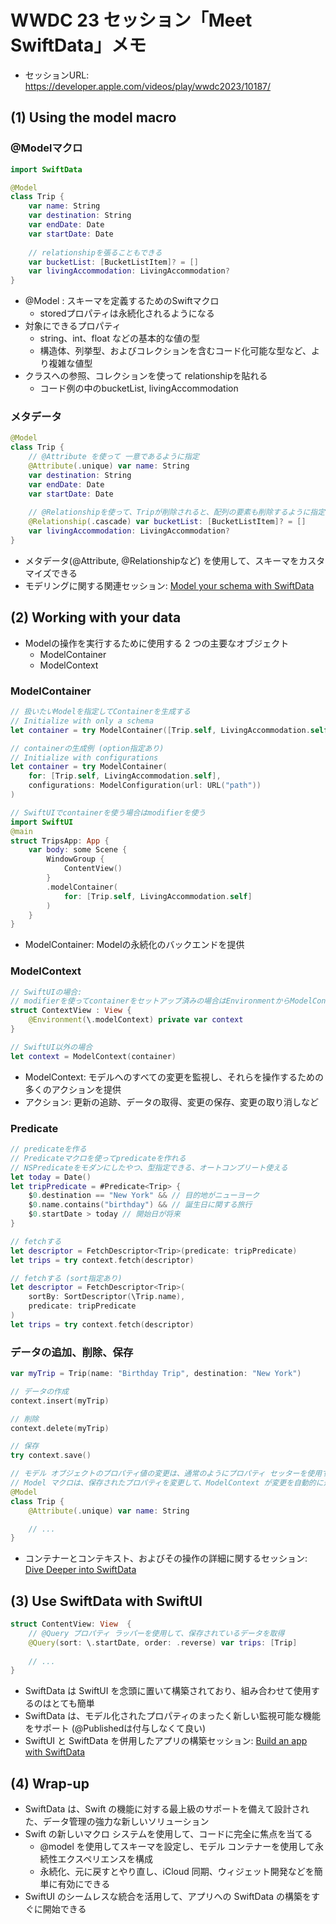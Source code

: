 # WWDC 23 セッション「Meet SwiftData」メモ


- セッションURL: https://developer.apple.com/videos/play/wwdc2023/10187/

## (1) Using the model macro

### @Modelマクロ
```swift
import SwiftData

@Model
class Trip {
    var name: String
    var destination: String
    var endDate: Date
    var startDate: Date
 
    // relationshipを張ることもできる
    var bucketList: [BucketListItem]? = []
    var livingAccommodation: LivingAccommodation?
}
```

* @Model : スキーマを定義するためのSwiftマクロ
    * storedプロパティは永続化されるようになる
* 対象にできるプロパティ
    * string、int、float などの基本的な値の型
    * 構造体、列挙型、およびコレクションを含むコード化可能な型など、より複雑な値型
* クラスへの参照、コレクションを使って relationshipを貼れる
    * コード例の中のbucketList, livingAccommodation

### メタデータ
```swift
@Model
class Trip {
    // @Attribute を使って 一意であるように指定
    @Attribute(.unique) var name: String
    var destination: String
    var endDate: Date
    var startDate: Date
 
    // @Relationshipを使って、Tripが削除されると、配列の要素も削除するように指定
    @Relationship(.cascade) var bucketList: [BucketListItem]? = []
    var livingAccommodation: LivingAccommodation?
}
```

* メタデータ(@Attribute, @Relationshipなど) を使用して、スキーマをカスタマイズできる
* モデリングに関する関連セッション: [Model your schema with SwiftData](https://developer.apple.com/videos/play/wwdc2023/10195)

## (2) Working with your data

* Modelの操作を実行するために使用する 2 つの主要なオブジェクト
    * ModelContainer
    * ModelContext

### ModelContainer
```swift
// 扱いたいModelを指定してContainerを生成する
// Initialize with only a schema
let container = try ModelContainer([Trip.self, LivingAccommodation.self])

// containerの生成例 (option指定あり)
// Initialize with configurations
let container = try ModelContainer(
    for: [Trip.self, LivingAccommodation.self],
    configurations: ModelConfiguration(url: URL("path"))
)

// SwiftUIでcontainerを使う場合はmodifierを使う
import SwiftUI
@main
struct TripsApp: App {
    var body: some Scene {
        WindowGroup {
            ContentView()
        }
        .modelContainer(
            for: [Trip.self, LivingAccommodation.self]
        )
    }
}
```

* ModelContainer: Modelの永続化のバックエンドを提供

### ModelContext
```swift
// SwiftUIの場合: 
// modifierを使ってcontainerをセットアップ済みの場合はEnvironmentからModelContextを取得できる
struct ContextView : View {
    @Environment(\.modelContext) private var context
}

// SwiftUI以外の場合
let context = ModelContext(container)
```

* ModelContext: モデルへのすべての変更を監視し、それらを操作するための多くのアクションを提供
* アクション: 更新の追跡、データの取得、変更の保存、変更の取り消しなど

### Predicate
```swift
// predicateを作る
// Predicateマクロを使ってpredicateを作れる
// NSPredicateをモダンにしたやつ、型指定できる、オートコンプリート使える
let today = Date()
let tripPredicate = #Predicate<Trip> { 
    $0.destination == "New York" && // 目的地がニューヨーク
    $0.name.contains("birthday") && // 誕生日に関する旅行
    $0.startDate > today // 開始日が将来
}

// fetchする
let descriptor = FetchDescriptor<Trip>(predicate: tripPredicate)
let trips = try context.fetch(descriptor)

// fetchする (sort指定あり)
let descriptor = FetchDescriptor<Trip>(
    sortBy: SortDescriptor(\Trip.name),
    predicate: tripPredicate
)
let trips = try context.fetch(descriptor)
```

### データの追加、削除、保存
```swift
var myTrip = Trip(name: "Birthday Trip", destination: "New York")

// データの作成
context.insert(myTrip)

// 削除
context.delete(myTrip)

// 保存
try context.save()

// モデル オブジェクトのプロパティ値の変更は、通常のようにプロパティ セッターを使用するのと同じくらい簡単
// Model マクロは、保存されたプロパティを変更して、ModelContext が変更を自動的に追跡し、次回の保存操作にその変更を含められるようにする
@Model
class Trip {
    @Attribute(.unique) var name: String

    // ...
}
```

* コンテナーとコンテキスト、およびその操作の詳細に関するセッション: [Dive Deeper into SwiftData](https://developer.apple.com/videos/play/wwdc2023/10196/)

## (3) Use SwiftData with SwiftUI

```swift
struct ContentView: View  {
    // @Query プロパティ ラッパーを使用して、保存されているデータを取得
    @Query(sort: \.startDate, order: .reverse) var trips: [Trip]
    
    // ...
}
```

* SwiftData は SwiftUI を念頭に置いて構築されており、組み合わせて使用するのはとても簡単
* SwiftData は、モデル化されたプロパティのまったく新しい監視可能な機能をサポート (@Publishedは付与しなくて良い)
* SwiftUI と SwiftData を併用したアプリの構築セッション: [Build an app with SwiftData](https://developer.apple.com/videos/play/wwdc2023/10154/)

## (4) Wrap-up

* SwiftData は、Swift の機能に対する最上級のサポートを備えて設計された、データ管理の強力な新しいソリューション
* Swift の新しいマクロ システムを使用して、コードに完全に焦点を当てる
    * @model を使用してスキーマを設定し、モデル コンテナーを使用して永続性エクスペリエンスを構成
    * 永続化、元に戻すとやり直し、iCloud 同期、ウィジェット開発などを簡単に有効にできる
* SwiftUI のシームレスな統合を活用して、アプリへの SwiftData の構築をすぐに開始できる

